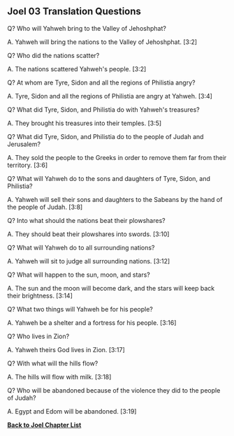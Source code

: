 ## Joel 03 Translation Questions ##

Q? Who will Yahweh bring to the Valley of Jehoshphat?

A. Yahweh will bring the nations to the Valley of Jehoshphat. [3:2]

Q? Who did the nations scatter?

A. The nations scattered Yahweh's people. [3:2]

Q? At whom are Tyre, Sidon and all the regions of Philistia angry?

A. Tyre, Sidon and all the regions of Philistia are angry at Yahweh. [3:4]

Q? What did Tyre, Sidon, and Philistia do with Yahweh's treasures?

A. They brought his treasures into their temples. [3:5]

Q? What did Tyre, Sidon, and Philistia do to the people of Judah and Jerusalem?

A. They sold the people to the Greeks in order to remove them far from their territory. [3:6]

Q? What will Yahweh do to the sons and daughters of Tyre, Sidon, and Philistia?

A. Yahweh will sell their sons and daughters to the Sabeans by the hand of the people of Judah. [3:8]

Q? Into what should the nations beat their plowshares?

A. They should beat their plowshares into swords. [3:10]

Q? What will Yahweh do to all surrounding nations?

A. Yahweh will sit to judge all surrounding nations. [3:12]

Q? What will happen to the sun, moon, and stars?

A. The sun and the moon will become dark, and the stars will keep back their brightness. [3:14]

Q? What two things will Yahweh be for his people?

A. Yahweh be a shelter and a fortress for his people. [3:16]

Q? Who lives in Zion?

A. Yahweh theirs God lives in Zion. [3:17]

Q? With what will the hills flow?

A. The hills will flow with milk. [3:18]

Q? Who will be abandoned because of the violence they did to the people of Judah?

A. Egypt and Edom will be abandoned. [3:19]

__[Back to Joel Chapter List](./)__

